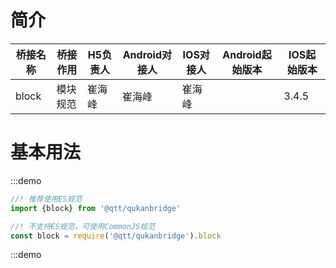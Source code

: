 # 简介
桥接名称 | 桥接作用 | H5负责人 | Android对接人 | IOS对接人 | Android起始版本 | IOS起始版本
--- | --- | --- | --- | --- | --- | ---
block | 模块规范 | 崔海峰 | 崔海峰 | 崔海峰 |  | 3.4.5

# 基本用法
:::demo
```javascript
//! 推荐使用ES规范
import {block} from '@qtt/qukanbridge'

//! 不支持ES规范，可使用CommonJS规范
const block = require('@qtt/qukanbridge').block
```
:::demo